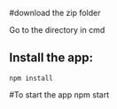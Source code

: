 #download the zip folder 

Go to the directory in cmd 

## Install the app:
`npm install`

#To start the app
npm start